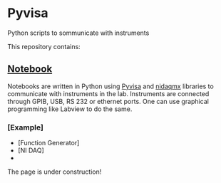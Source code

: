 # Pyvisa
Python scripts to sommunicate with instruments 


This repository contains:
## [Notebook](https://github.com/Rtavakol/MagLab/tree/main/Coordinate%20Files)
Notebooks are written in Python using [Pyvisa](https://pyvisa.readthedocs.io/en/latest/#) and [nidaqmx](https://nidaqmx-python.readthedocs.io/en/latest/#) libraries to communicate with instruments in the lab. Instruments are connected through GPIB, USB, RS 232 or ethernet ports. One can use graphical programming like Labview to do the same.  

### [Example]
*  [Function Generator]
*  [NI DAQ]
* 

The page is under construction!
